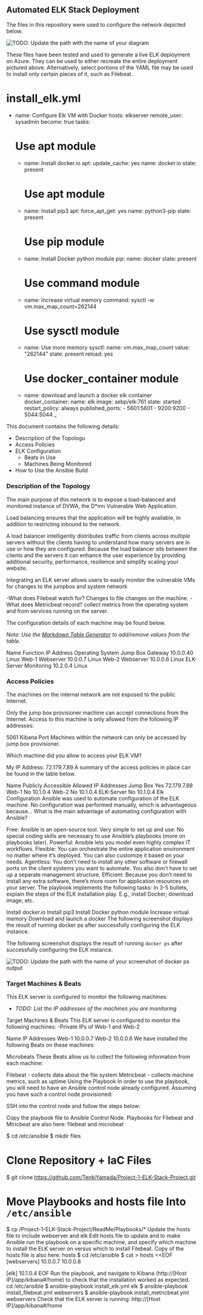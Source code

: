 ## Automated ELK Stack Deployment

The files in this repository were used to configure the network depicted below.

![TODO: Update the path with the name of your diagram](Images/diagram_filename.png)

These files have been tested and used to generate a live ELK deployment on Azure. They can be used to either recreate the entire deployment pictured above. Alternatively, select portions of the YAML file may be used to install only certain pieces of it, such as Filebeat.

# install_elk.yml
- name: Configure Elk VM with Docker
 hosts: elkserver
 remote_user: sysadmin
 become: true
 tasks:
   # Use apt module
   - name: Install docker.io
     apt:
       update_cache: yes
       name: docker.io
       state: present

     # Use apt module
   - name: Install pip3
     apt:
       force_apt_get: yes
       name: python3-pip
       state: present

     # Use pip module
   - name: Install Docker python module
     pip:
       name: docker
       state: present

     # Use command module
   - name: Increase virtual memory
     command: sysctl -w vm.max_map_count=262144

     # Use sysctl module
   - name: Use more memory
     sysctl:
       name: vm.max_map_count
       value: "262144"
       state: present
       reload: yes

     # Use docker_container module
   - name: download and launch a docker elk container
     docker_container:
       name: elk
       image: sebp/elk:761
       state: started
       restart_policy: always
       published_ports:
         - 5601:5601
         - 9200:9200
         - 5044:5044
_

This document contains the following details:
- Description of the Topologu
- Access Policies
- ELK Configuration
  - Beats in Use
  - Machines Being Monitored
- How to Use the Ansible Build


### Description of the Topology

The main purpose of this network is to expose a load-balanced and monitored instance of DVWA, the D*mn Vulnerable Web Application.

Load balancing ensures that the application will be highly available, in addition to restricting inbound to the network.

A load balancer intelligently distributes traffic from clients across multiple servers without the clients having to understand how many servers are in use or how they are configured. Because the load balancer sits between the clients and the servers it can enhance the user experience by providing additional security, performance, resilience and simplify scaling your website.

Integrating an ELK server allows users to easily monitor the vulnerable VMs for changes to the jumpbox and system network

-What does Filebeat watch for? Changes to file changes on the machine. -What does Metricbeat record? collect metrics from the operating system and from services running on the server.

The configuration details of each machine may be found below.

_Note: Use the [Markdown Table Generator](http://www.tablesgenerator.com/markdown_tables) to add/remove values from the table_.

Name			Function	IP Address	Operating System
Jump Box	Gateway		10.0.0.40		Linux
Web-1 Webserver		10.0.0.7			Linux
Web-2 Webserver		10.0.0.6			Linux
ELK-Server Monitoring	10.2.0.4			Linux

### Access Policies

The machines on the internal network are not exposed to the public Internet.

Only the jump box provisioner machine can accept connections from the Internet. Access to this machine is only allowed from the following IP addresses:

5061 Kibana Port
Machines within the network can only be accessed by jump box provisioner.

Which machine did you allow to access your ELK VM?

My IP Address: 72.179.7.89
A summary of the access policies in place can be found in the table below.

Name		Publicly	 	Accessible	Allowed IP Addresses
Jump Box		Yes		72.179.7.89
Web-1		No		10.1.0.4
Web-2		No		10.1.0.4
ELK-Server	No		10.1.0.4
Elk Configuration
Ansible was used to automate configuration of the ELK machine. No configuration was performed manually, which is advantageous because... What is the main advantage of automating configuration with Ansible?

Free: Ansible is an open-source tool.
Very simple to set up and use: No special coding skills are necessary to use Ansible’s playbooks (more on playbooks later).
Powerful: Ansible lets you model even highly complex IT workflows.
Flexible: You can orchestrate the entire application environment no matter where it’s deployed. You can also customize it based on your needs.
Agentless: You don’t need to install any other software or firewall ports on the client systems you want to automate. You also don’t have to set up a separate management structure.
Efficient: Because you don’t need to install any extra software, there’s more room for application resources on your server.
The playbook implements the following tasks: In 3-5 bullets, explain the steps of the ELK installation play. E.g., install Docker; download image; etc.

Install docker.io
Install pip3
Install Docker python module
Increase virtual memory
Download and launch a docker
The following screenshot displays the result of running docker ps after successfully configuring the ELK instance.


The following screenshot displays the result of running `docker ps` after successfully configuring the ELK instance.

![TODO: Update the path with the name of your screenshot of docker ps output](Images/docker_ps_output.png)

### Target Machines & Beats
This ELK server is configured to monitor the following machines:
- _TODO: List the IP addresses of the machines you are monitoring_

Target Machines & Beats
This ELK server is configured to monitor the following machines: -Private IPs of Web-1 and Web-2

Name	IP Addresses
Web-1	10.0.0.7
Web-2	10.0.0.6
We have installed the following Beats on these machines:

Microbeats
These Beats allow us to collect the following information from each machine:

Filebeat - collects data about the file system
Metricbeat - collects machine metrics, such as uptime
Using the Playbook
In order to use the playbook, you will need to have an Ansible control node already configured. Assuming you have such a control node provisioned:

SSH into the control node and follow the steps below:

Copy the playbook file to Ansible Control Node. Playbooks for Filebeat and Mtricbeat are also here: filebeat and microbeat

$ cd /etc/ansible
$ mkdir files
# Clone Repository + IaC Files
$ git clone https://github.com/TenkiYamada/Project-1-ELK-Stack-Project.git
# Move Playbooks and hosts file Into `/etc/ansible`
$ cp /Project-1-ELK-Stack-Project/ReadMe/Playbooks/*
Update the hosts file to include webserver and elk
Edit hosts file to update and to make Ansible run the playbook on a specific machine, and specify which machine to install the ELK server on versus which to install Filebeat.
Copy of the hosts file is also here: hosts
$ cd /etc/ansible
$ cat > hosts <<EOF
[webservers]
10.0.0.7
10.0.0.8

[elk]
10.1.0.4
EOF
Run the playbook, and navigate to Kibana (http://[Host IP]/app/kibana#/home) to check that the installation worked as expected.
cd /etc/ansible
 $ ansible-playbook install_elk.yml elk
 $ ansible-playbook install_filebeat.yml webservers
 $ ansible-playbook install_metricbeat.yml webservers
Check that the ELK server is running: http://[Host IP]/app/kibana#/home